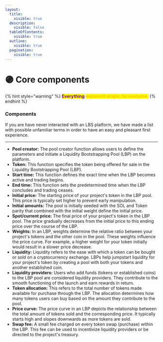 ```yaml
---
layout:
  title:
    visible: true
  description:
    visible: false
  tableOfContents:
    visible: true
  outline:
    visible: true
  pagination:
    visible: true
---
```


# 🟣 Core components

{% hint style="warning" %}
<mark style="color:purple;">**Everything**</mark> <mark style="color:orange;">explained simple, for everyone.</mark>
{% endhint %}

### Components

If you are have never interacted with an LBS platform, we have made a list with possible unfamiliar terms in order to have an easy and pleasant first experience.

***

* **Pool creator:** The pool creator function allows users to define the parameters and initiate a Liquidity Bootstrapping Pool (LBP) on the platform.
* **Token:** This function specifies the token being offered for sale in the Liquidity Bootstrapping Pool (LBP).
* **Start time:** This function defines the exact time when the LBP becomes active and trading begins.
* **End time:** This function sets the predetermined time when the LBP concludes and trading ceases.
* **Initial price:** The starting price of your project's token in the LBP pool. This price is typically set higher to prevent early manipulation.
* **Initial amounts:** The pool is initially seeded with the SOL and Token parity that combined with the initial weight define the initial price.
* **Spot/current price:** The final price of your project's token in the LBP pool. The price gradually decreases from the initial price to this ending price over the course of the LBP.
* **Weights:** In an LBP, weights determine the relative ratio between your project's tokens and the other coin in the pool. These weights influence the price curve. For example, a higher weight for your token initially would result in a slower price decrease.
* **Liquidity:** Liquidity refers to the ease with which a token can be bought or sold on a cryptocurrency exchange. LBPs help jumpstart liquidity for your project's token by creating a pool with both your tokens and another established coin.
* **Liquidity providers:** Users who add funds (tokens or established coins) to the LBP pool are considered liquidity providers. They contribute to the smooth functioning of the launch and earn rewards in return.
* **Token allocation:** This refers to the total number of tokens made available for purchase through the LBP. The allocation determines how many tokens users can buy based on the amount they contribute to the pool.
* **Price curve:** The price curve in an LBP depicts the relationship between the total amount of tokens sold and the corresponding price. It typically starts high and slopes downwards as more tokens are sold.
* **Swap fee:** A small fee charged on every token swap (purchase) within the LBP. This fee can be used to incentivize liquidity providers or be directed to the project's treasury.
